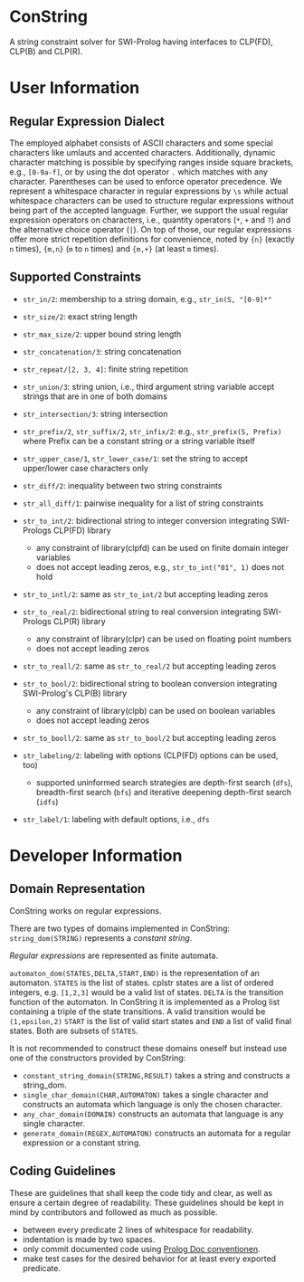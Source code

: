 # ConString
A string constraint solver for SWI-Prolog having interfaces to CLP(FD), CLP(B) and CLP(R).

# User Information

## Regular Expression Dialect
The employed alphabet consists of ASCII characters and some special characters like umlauts and accented characters.
Additionally, dynamic character matching is possible by specifying ranges inside square brackets, e.g., `[0-9a-f]`,  or by using the dot operator `.` which matches with any character.
Parentheses can be used to enforce operator precedence.
We represent a whitespace character in regular expressions by `\s` while actual whitespace characters can be used to structure regular expressions without being part of the accepted language.
Further, we support the usual regular expression operators on characters, i.e., quantity operators (`*`, `+` and `?`) and the alternative choice operator (`|`).
On top of those, our regular expressions offer more strict repetition definitions for convenience, noted by
`{n}` (exactly `n` times), `{m,n}` (`m` to `n` times) and `{m,+}` (at least `m` times).

## Supported Constraints

* `str_in/2`: membership to a string domain, e.g., `str_in(S, "[0-9]*"`

* `str_size/2`: exact string length

* `str_max_size/2`: upper bound string length

* `str_concatenation/3`: string concatenation

* `str_repeat/[2, 3, 4]`: finite string repetition

* `str_union/3`: string union, i.e., third argument string variable accept strings that are in one of both domains

* `str_intersection/3`: string intersection

* `str_prefix/2`, `str_suffix/2`, `str_infix/2`: e.g., `str_prefix(S, Prefix)` where Prefix can be a constant string or a string variable itself

* `str_upper_case/1`, `str_lower_case/1`: set the string to accept upper/lower case characters only

* `str_diff/2`: inequality between two string constraints

* `str_all_diff/1`: pairwise inequality for a list of string constraints

* `str_to_int/2`: bidirectional string to integer conversion integrating SWI-Prologs CLP(FD) library

    * any constraint of library(clpfd) can be used on finite domain integer variables
    * does not accept leading zeros, e.g., `str_to_int("01", 1)` does not hold
* `str_to_intl/2`: same as `str_to_int/2` but accepting leading zeros

* `str_to_real/2`: bidirectional string to real conversion integrating SWI-Prologs CLP(R) library

    * any constraint of library(clpr) can be used on floating point numbers
    * does not accept leading zeros
* `str_to_reall/2`: same as `str_to_real/2` but accepting leading zeros

* `str_to_bool/2`: bidirectional string to boolean conversion integrating SWI-Prolog's CLP(B) library

    * any constraint of library(clpb) can be used on boolean variables
    * does not accept leading zeros
* `str_to_booll/2`: same as `str_to_bool/2` but accepting leading zeros

* `str_labeling/2`: labeling with options (CLP(FD) options can be used, too)
    * supported uninformed search strategies are depth-first search (`dfs`), breadth-first search (`bfs`) and iterative deepening depth-first search (`idfs`)

* `str_label/1`: labeling with default options, i.e., `dfs`

# Developer Information

## Domain Representation
ConString works on regular expressions.

There are two types of domains implemented in ConString:
`string_dom(STRING)` represents a *constant string*.

*Regular expressions* are represented as finite automata.

``automaton_dom(STATES,DELTA,START,END)`` is the representation of an automaton.
`STATES` is the list of states. cplstr states are a list of ordered integers, e.g. `[1,2,3]` would be a valid list of states.
`DELTA` is the transition function of the automaton. In ConString it is implemented as a Prolog list containing a triple of the state transitions.
A valid transition would be `(1,epsilon,2)`
`START` is the list of valid start states and `END` a list of valid final states. Both are subsets of `STATES`.

It is not recommended to construct these domains oneself but instead use one of the constructors provided by ConString:
- `constant_string_domain(STRING,RESULT)` takes a string and constructs a string_dom.
- `single_char_domain(CHAR,AUTOMATON)` takes a single character and constructs
  an automata which language is only the chosen character.
- `any_char_domain(DOMAIN)` constructs an automata that language is any single character.
- `generate_domain(REGEX,AUTOMATON)` constructs an automata for a regular expression or a constant string.

## Coding Guidelines
These are guidelines that shall keep the code tidy and clear, as well as ensure a certain degree of readability.
These guidelines should be kept in mind by contributors and followed as much as possible.
- between every predicate 2 lines of whitespace for readability.
- indentation is made by two spaces.
- only commit documented code using [Prolog Doc conventionen][1].
- make test cases for the desired behavior for at least every exported predicate.


[1]: http://www.swi-prolog.org/pldoc/doc_for?object=section('packages/pldoc.html') "Prolog Doc conventionen"
